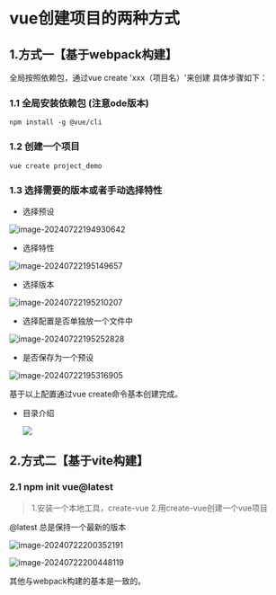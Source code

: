 # vue创建项目的两种方式
## 1.方式一【基于webpack构建】
全局按照依赖包，通过vue create 'xxx（项目名）'来创建
具体步骤如下：

### 1.1 全局安装依赖包 (注意ode版本)
    npm install -g @vue/cli
### 1.2 创建一个项目

```
vue create project_demo
```

### 1.3 选择需要的版本或者手动选择特性

- 选择预设

![image-20240722194930642](https://cysir-1314462720.cos.ap-nanjing.myqcloud.com/cysir-1314462720/myimage-20240722194930642.png)

- 选择特性

![image-20240722195149657](https://cysir-1314462720.cos.ap-nanjing.myqcloud.com/cysir-1314462720/myimage-20240722195149657.png)

- 选择版本

![image-20240722195210207](https://cysir-1314462720.cos.ap-nanjing.myqcloud.com/cysir-1314462720/myimage-20240722195210207.png)

- 选择配置是否单独放一个文件中

![image-20240722195252828](https://cysir-1314462720.cos.ap-nanjing.myqcloud.com/cysir-1314462720/myimage-20240722195252828.png)

- 是否保存为一个预设

![image-20240722195316905](https://cysir-1314462720.cos.ap-nanjing.myqcloud.com/cysir-1314462720/myimage-20240722195316905.png)

基于以上配置通过vue create命令基本创建完成。

- 目录介绍

  ![](https://cysir-1314462720.cos.ap-nanjing.myqcloud.com/cysir-1314462720/mymyimage-20240722195658434.png)

## 2.方式二【基于vite构建】

### 2.1 npm init vue@latest

   > 1.安装一个本地工具，create-vue
   > 2.用create-vue创建一个vue项目

@latest 总是保持一个最新的版本

![image-20240722200352191](https://cysir-1314462720.cos.ap-nanjing.myqcloud.com/cysir-1314462720/myimage-20240722200352191.png)

![image-20240722200448119](https://cysir-1314462720.cos.ap-nanjing.myqcloud.com/cysir-1314462720/myimage-20240722200448119.png)

其他与webpack构建的基本是一致的。